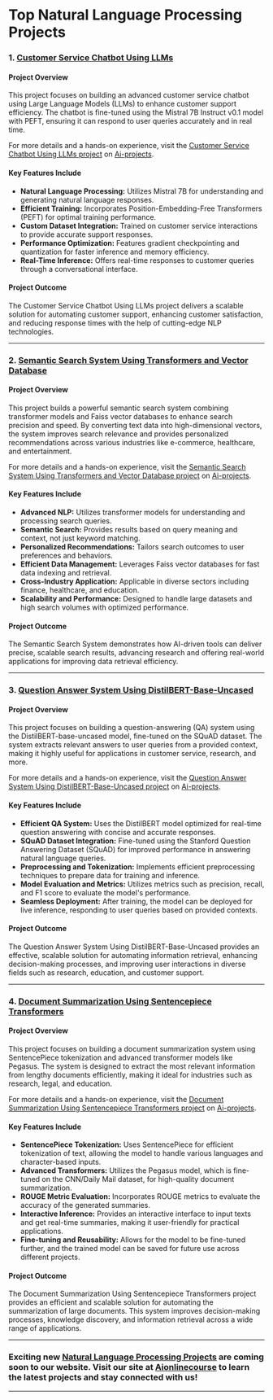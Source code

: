 # Top Natural Language Processing Projects
### **1. [Customer Service Chatbot Using LLMs](https://www.aionlinecourse.com/ai-projects/playground/customer-service-chatbot-using-llms)**
#### **Project Overview**
This project focuses on building an advanced customer service chatbot using Large Language Models (LLMs) to enhance customer support efficiency. The chatbot is fine-tuned using the Mistral 7B Instruct v0.1 model with PEFT, ensuring it can respond to user queries accurately and in real time. 

For more details and a hands-on experience, visit the [Customer Service Chatbot Using LLMs project](https://www.aionlinecourse.com/ai-projects/playground/customer-service-chatbot-using-llms) on [Ai-projects](https://www.aionlinecourse.com/ai-projects).

#### **Key Features Include**
- **Natural Language Processing:** Utilizes Mistral 7B for understanding and generating natural language responses.
- **Efficient Training:** Incorporates Position-Embedding-Free Transformers (PEFT) for optimal training performance.
- **Custom Dataset Integration:** Trained on customer service interactions to provide accurate support responses.
- **Performance Optimization:** Features gradient checkpointing and quantization for faster inference and memory efficiency.
- **Real-Time Inference:** Offers real-time responses to customer queries through a conversational interface.

#### **Project Outcome**
The Customer Service Chatbot Using LLMs project delivers a scalable solution for automating customer support, enhancing customer satisfaction, and reducing response times with the help of cutting-edge NLP technologies.

---
### **2. [Semantic Search System Using Transformers and Vector Database](https://www.aionlinecourse.com/ai-projects/playground/semantic-search-using-msmarco-distilbert-base-faiss-vector-database)**
#### **Project Overview**
This project builds a powerful semantic search system combining transformer models and Faiss vector databases to enhance search precision and speed. By converting text data into high-dimensional vectors, the system improves search relevance and provides personalized recommendations across various industries like e-commerce, healthcare, and entertainment.

For more details and a hands-on experience, visit the [Semantic Search System Using Transformers and Vector Database project](https://www.aionlinecourse.com/ai-projects/playground/semantic-search-using-msmarco-distilbert-base-faiss-vector-database) on [Ai-projects](https://www.aionlinecourse.com/ai-projects).

#### **Key Features Include**
- **Advanced NLP:** Utilizes transformer models for understanding and processing search queries.
- **Semantic Search:** Provides results based on query meaning and context, not just keyword matching.
- **Personalized Recommendations:** Tailors search outcomes to user preferences and behaviors.
- **Efficient Data Management:** Leverages Faiss vector databases for fast data indexing and retrieval.
- **Cross-Industry Application:** Applicable in diverse sectors including finance, healthcare, and education.
- **Scalability and Performance:** Designed to handle large datasets and high search volumes with optimized performance.

#### **Project Outcome**
The Semantic Search System demonstrates how AI-driven tools can deliver precise, scalable search results, advancing research and offering real-world applications for improving data retrieval efficiency. 

---
### **3. [Question Answer System Using DistilBERT-Base-Uncased](https://www.aionlinecourse.com/ai-projects/playground/question-answer-system-training-with-distilbert-base-uncased)**
#### **Project Overview**
This project focuses on building a question-answering (QA) system using the DistilBERT-base-uncased model, fine-tuned on the SQuAD dataset. The system extracts relevant answers to user queries from a provided context, making it highly useful for applications in customer service, research, and more.

For more details and a hands-on experience, visit the [Question Answer System Using DistilBERT-Base-Uncased project](https://www.aionlinecourse.com/ai-projects/playground/question-answer-system-training-with-distilbert-base-uncased) on [Ai-projects](https://www.aionlinecourse.com/ai-projects).

#### **Key Features Include**
- **Efficient QA System:** Uses the DistilBERT model optimized for real-time question answering with concise and accurate responses.
- **SQuAD Dataset Integration:** Fine-tuned using the Stanford Question Answering Dataset (SQuAD) for improved performance in answering natural language queries.
- **Preprocessing and Tokenization:** Implements efficient preprocessing techniques to prepare data for training and inference.
- **Model Evaluation and Metrics:** Utilizes metrics such as precision, recall, and F1 score to evaluate the model's performance.
- **Seamless Deployment:** After training, the model can be deployed for live inference, responding to user queries based on provided contexts.

#### **Project Outcome**
The Question Answer System Using DistilBERT-Base-Uncased provides an effective, scalable solution for automating information retrieval, enhancing decision-making processes, and improving user interactions in diverse fields such as research, education, and customer support.

---
### **4. [Document Summarization Using Sentencepiece Transformers](https://www.aionlinecourse.com/ai-projects/playground/document-summarization-using-sentencepiece-transformers)**

#### **Project Overview**
This project focuses on building a document summarization system using SentencePiece tokenization and advanced transformer models like Pegasus. The system is designed to extract the most relevant information from lengthy documents efficiently, making it ideal for industries such as research, legal, and education.

For more details and a hands-on experience, visit the [Document Summarization Using Sentencepiece Transformers project](https://www.aionlinecourse.com/ai-projects/playground/document-summarization-using-sentencepiece-transformers) on [Ai-projects](https://www.aionlinecourse.com/ai-projects).

#### **Key Features Include**
- **SentencePiece Tokenization:** Uses SentencePiece for efficient tokenization of text, allowing the model to handle various languages and character-based inputs.
- **Advanced Transformers:** Utilizes the Pegasus model, which is fine-tuned on the CNN/Daily Mail dataset, for high-quality document summarization.
- **ROUGE Metric Evaluation:** Incorporates ROUGE metrics to evaluate the accuracy of the generated summaries.
- **Interactive Inference:** Provides an interactive interface to input texts and get real-time summaries, making it user-friendly for practical applications.
- **Fine-tuning and Reusability:** Allows for the model to be fine-tuned further, and the trained model can be saved for future use across different projects.

#### **Project Outcome**
The Document Summarization Using Sentencepiece Transformers project provides an efficient and scalable solution for automating the summarization of large documents. This system improves decision-making processes, knowledge discovery, and information retrieval across a wide range of applications.

---
### **Exciting new [Natural Language Processing Projects](https://www.aionlinecourse.com/ai-projects/categories/natural-language-processing-projects) are coming soon to our website. Visit our site at [Aionlinecourse](https://www.aionlinecourse.com/) to learn the latest projects and stay connected with us!**
---
